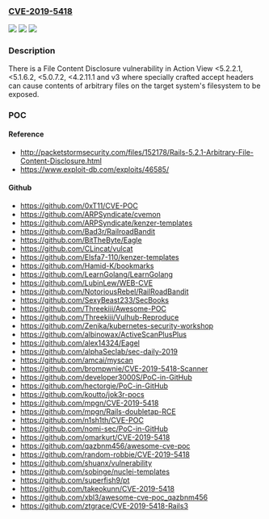 ### [CVE-2019-5418](https://cve.mitre.org/cgi-bin/cvename.cgi?name=CVE-2019-5418)
![](https://img.shields.io/static/v1?label=Product&message=https%3A%2F%2Fgithub.com%2Frails%2Frails&color=blue)
![](https://img.shields.io/static/v1?label=Version&message=n%2Fa&color=blue)
![](https://img.shields.io/static/v1?label=Vulnerability&message=Path%20Traversal%20(CWE-22)&color=brighgreen)

### Description

There is a File Content Disclosure vulnerability in Action View <5.2.2.1, <5.1.6.2, <5.0.7.2, <4.2.11.1 and v3 where specially crafted accept headers can cause contents of arbitrary files on the target system's filesystem to be exposed.

### POC

#### Reference
- http://packetstormsecurity.com/files/152178/Rails-5.2.1-Arbitrary-File-Content-Disclosure.html
- https://www.exploit-db.com/exploits/46585/

#### Github
- https://github.com/0xT11/CVE-POC
- https://github.com/ARPSyndicate/cvemon
- https://github.com/ARPSyndicate/kenzer-templates
- https://github.com/Bad3r/RailroadBandit
- https://github.com/BitTheByte/Eagle
- https://github.com/CLincat/vulcat
- https://github.com/Elsfa7-110/kenzer-templates
- https://github.com/Hamid-K/bookmarks
- https://github.com/LearnGolang/LearnGolang
- https://github.com/LubinLew/WEB-CVE
- https://github.com/NotoriousRebel/RailRoadBandit
- https://github.com/SexyBeast233/SecBooks
- https://github.com/Threekiii/Awesome-POC
- https://github.com/Threekiii/Vulhub-Reproduce
- https://github.com/Zenika/kubernetes-security-workshop
- https://github.com/albinowax/ActiveScanPlusPlus
- https://github.com/alex14324/Eagel
- https://github.com/alphaSeclab/sec-daily-2019
- https://github.com/amcai/myscan
- https://github.com/brompwnie/CVE-2019-5418-Scanner
- https://github.com/developer3000S/PoC-in-GitHub
- https://github.com/hectorgie/PoC-in-GitHub
- https://github.com/koutto/jok3r-pocs
- https://github.com/mpgn/CVE-2019-5418
- https://github.com/mpgn/Rails-doubletap-RCE
- https://github.com/n1sh1th/CVE-POC
- https://github.com/nomi-sec/PoC-in-GitHub
- https://github.com/omarkurt/CVE-2019-5418
- https://github.com/qazbnm456/awesome-cve-poc
- https://github.com/random-robbie/CVE-2019-5418
- https://github.com/shuanx/vulnerability
- https://github.com/sobinge/nuclei-templates
- https://github.com/superfish9/pt
- https://github.com/takeokunn/CVE-2019-5418
- https://github.com/xbl3/awesome-cve-poc_qazbnm456
- https://github.com/ztgrace/CVE-2019-5418-Rails3


